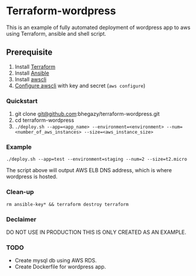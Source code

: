 
# Terraform-wordpress

This is an example of fully automated deployment of wordpress app to aws using Terraform, ansible and shell script.

## Prerequisite

1. Install [Terraform](https://www.terraform.io/intro/getting-started/install.html)
2. Install [Ansible](http://docs.ansible.com/ansible/intro_installation.html)
3. Install [awscli](http://docs.aws.amazon.com/cli/latest/userguide/installing.html)
4. [Configure awscli](http://docs.aws.amazon.com/cli/latest/userguide/cli-chap-getting-started.html) with key and secret (`aws configure`)

### Quickstart

1. git clone git@github.com:bhegazy/terraform-wordpress.git
2. cd terraform-wordpress
3. `./deploy.sh --app=<app_name> --environment=<environment> --num=<number_of_aws_instances> --size=<aws_instance_size>`
 

### Example

`./deploy.sh --app=test --environment=staging --num=2 --size=t2.micro`

The script above will output AWS ELB DNS address, which is where wordpress is hosted.

### Clean-up

`rm ansible-key* && terraform destroy terraform`

### Declaimer 

DO NOT USE IN PRODUCTION THIS IS ONLY CREATED AS AN EXAMPLE.

### TODO

* Create mysql db using AWS RDS.
* Create Dockerfile for wordpress app.


